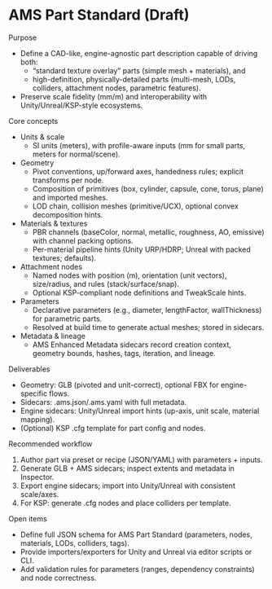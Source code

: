 # AMS Part Standard (Draft)

Purpose
- Define a CAD-like, engine-agnostic part description capable of driving both:
  - “standard texture overlay” parts (simple mesh + materials), and
  - high-definition, physically-detailed parts (multi-mesh, LODs, colliders, attachment nodes, parametric features).
- Preserve scale fidelity (mm/m) and interoperability with Unity/Unreal/KSP-style ecosystems.

Core concepts
- Units & scale
  - SI units (meters), with profile-aware inputs (mm for small parts, meters for normal/scene).
- Geometry
  - Pivot conventions, up/forward axes, handedness rules; explicit transforms per node.
  - Composition of primitives (box, cylinder, capsule, cone, torus, plane) and imported meshes.
  - LOD chain, collision meshes (primitive/UCX), optional convex decomposition hints.
- Materials & textures
  - PBR channels (baseColor, normal, metallic, roughness, AO, emissive) with channel packing options.
  - Per-material pipeline hints (Unity URP/HDRP; Unreal with packed textures; defaults).
- Attachment nodes
  - Named nodes with position (m), orientation (unit vectors), size/radius, and rules (stack/surface/snap).
  - Optional KSP-compliant node definitions and TweakScale hints.
- Parameters
  - Declarative parameters (e.g., diameter, lengthFactor, wallThickness) for parametric parts.
  - Resolved at build time to generate actual meshes; stored in sidecars.
- Metadata & lineage
  - AMS Enhanced Metadata sidecars record creation context, geometry bounds, hashes, tags, iteration, and lineage.

Deliverables
- Geometry: GLB (pivoted and unit-correct), optional FBX for engine-specific flows.
- Sidecars: .ams.json/.ams.yaml with full metadata.
- Engine sidecars: Unity/Unreal import hints (up-axis, unit scale, material mapping).
- (Optional) KSP .cfg template for part config and nodes.

Recommended workflow
1) Author part via preset or recipe (JSON/YAML) with parameters + inputs.
2) Generate GLB + AMS sidecars; inspect extents and metadata in Inspector.
3) Export engine sidecars; import into Unity/Unreal with consistent scale/axes.
4) For KSP: generate .cfg nodes and place colliders per template.

Open items
- Define full JSON schema for AMS Part Standard (parameters, nodes, materials, LODs, colliders, tags).
- Provide importers/exporters for Unity and Unreal via editor scripts or CLI.
- Add validation rules for parameters (ranges, dependency constraints) and node correctness.

